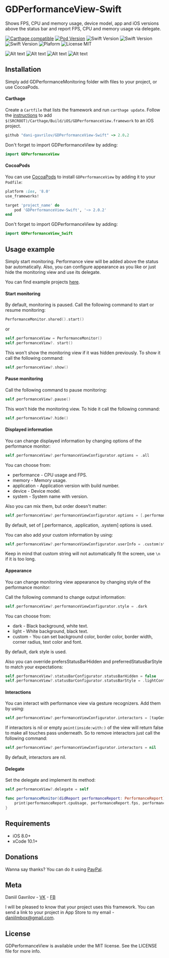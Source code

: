 # GDPerformanceView-Swift
Shows FPS, CPU and memory usage, device model, app and iOS versions above the status bar and report FPS, CPU and memory usage via delegate.

[![Carthage compatible](https://img.shields.io/badge/Carthage-compatible-brightgreen.svg)](https://github.com/Carthage/Carthage) 
[![Pod Version](https://img.shields.io/badge/Pod-2.0.2-6193DF.svg)](https://cocoapods.org/)
![Swift Version](https://img.shields.io/badge/xCode-10.1+-blue.svg)
![Swift Version](https://img.shields.io/badge/iOS-8.0+-blue.svg) 
![Swift Version](https://img.shields.io/badge/Swift-4.2+-orange.svg)
![Plaform](https://img.shields.io/badge/Platform-iOS-lightgrey.svg)
![License MIT](https://img.shields.io/badge/License-MIT-lightgrey.svg) 

![Alt text](https://github.com/dani-gavrilov/GDPerformanceView-Swift/blob/master/performance_view.PNG?raw=true "Example PNG")
![Alt text](https://github.com/dani-gavrilov/GDPerformanceView-Swift/blob/master/performance_view_2.PNG?raw=true "Example PNG")
![Alt text](https://github.com/dani-gavrilov/GDPerformanceView-Swift/blob/master/performance_view_3.PNG?raw=true "Example PNG")
![Alt text](https://github.com/dani-gavrilov/GDPerformanceView-Swift/blob/master/performance_view_4.PNG?raw=true "Example PNG")

## Installation
Simply add GDPerformanceMonitoring folder with files to your project, or use CocoaPods.

#### Carthage
Create a `Cartfile` that lists the framework and run `carthage update`. Follow the [instructions](https://github.com/Carthage/Carthage#if-youre-building-for-ios) to add `$(SRCROOT)/Carthage/Build/iOS/GDPerformanceView.framework` to an iOS project.

```ruby
github "dani-gavrilov/GDPerformanceView-Swift" ~> 2.0.2
```
Don't forget to import GDPerformanceView by adding: 

```swift
import GDPerformanceView
```

#### CocoaPods
You can use [CocoaPods](http://cocoapods.org/) to install `GDPerformanceView` by adding it to your `Podfile`:

```ruby
platform :ios, '8.0'
use_frameworks!

target 'project_name' do
	pod 'GDPerformanceView-Swift', '~> 2.0.2'
end
```
Don't forget to import GDPerformanceView by adding: 

```swift
import GDPerformanceView_Swift
```

## Usage example

Simply start monitoring. Performance view will be added above the status bar automatically.
Also, you can configure appearance as you like or just hide the monitoring view and use its delegate.

You can find example projects [here](https://github.com/dani-gavrilov/GDPerformanceViewExamples).

#### Start monitoring

By default, monitoring is paused. Call the following command to start or resume monitoring:

```swift
PerformanceMonitor.shared().start()
```
or

```swift
self.performanceView = PerformanceMonitor()
self.performanceView?. start()
```
This won't show the monitoring view if it was hidden previously. To show it call the following command:

```swift
self.performanceView?.show()
```

#### Pause monitoring

Call the following command to pause monitoring:

```swift
self.performanceView?.pause()
```

This won't hide the monitoring view. To hide it call the following command:

```swift
self.performanceView?.hide()
```

#### Displayed information

You can change displayed information by changing options of the performance monitor:

```swift
self.performanceView?.performanceViewConfigurator.options = .all
```
You can choose from:

* performance - CPU usage and FPS.
* memory - Memory usage.
* application - Application version with build number.
* device - Device model.
* system - System name with version.

Also you can mix them, but order doesn't matter:

```swift
self.performanceView?.performanceViewConfigurator.options = [.performance, .application, .system]
```
By default, set of [.performance, .application, .system] options is used.

You can also add your custom information by using:

```swift
self.performanceView?.performanceViewConfigurator.userInfo = .custom(string: "Launch date \(Date())")
```
Keep in mind that custom string will not automatically fit the screen, use `\n` if it is too long.

#### Appearance

You can change monitoring view appearance by changing style of the performance monitor:

Call the following command to change output information:

```swift
self.performanceView?.performanceViewConfigurator.style = .dark
```

You can choose from:

* dark - Black background, white text.
* light - White background, black text.
* custom - You can set background color, border color, border width, corner radius, text color and font.

By default, dark style is used.

Also you can override prefersStatusBarHidden and preferredStatusBarStyle to match your expectations:

```swift
self.performanceView?.statusBarConfigurator.statusBarHidden = false
self.performanceView?.statusBarConfigurator.statusBarStyle = .lightContent
```

#### Interactions

You can interact with performance view via gesture recognizers. Add them by using:

```swift
self.performanceView?.performanceViewConfigurator.interactors = [tapGesture, swipeGesture]
```
If interactors is nil or empty `point(inside:with:)` of the view will return false to make all touches pass underneath. So to remove interactors just call the following command:

```swift
self.performanceView?.performanceViewConfigurator.interactors = nil
```
By default, interactors are nil.

#### Delegate

Set the delegate and implement its method:

```swift
self.performanceView?.delegate = self
```

```swift
func performanceMonitor(didReport performanceReport: PerformanceReport) {
	print(performanceReport.cpuUsage, performanceReport.fps, performanceReport.memoryUsage.used, performanceReport.memoryUsage.total)
}
```

## Requirements
- iOS 8.0+
- xCode 10.1+

## Donations

Wanna say thanks? You can do it using [PayPal](https://paypal.me/danigavrilov).

## Meta

Daniil Gavrilov - [VK](https://vk.com/dani_gavrilov) - [FB](https://facebook.com/danigavrilov)

I will be pleased to know that your project uses this framework. You can send a link to your project in App Store to my email - [daniilmbox@gmail.com](mailto:daniilmbox@gmail.com).

## License

GDPerformanceView is available under the MIT license. See the LICENSE file for more info.

